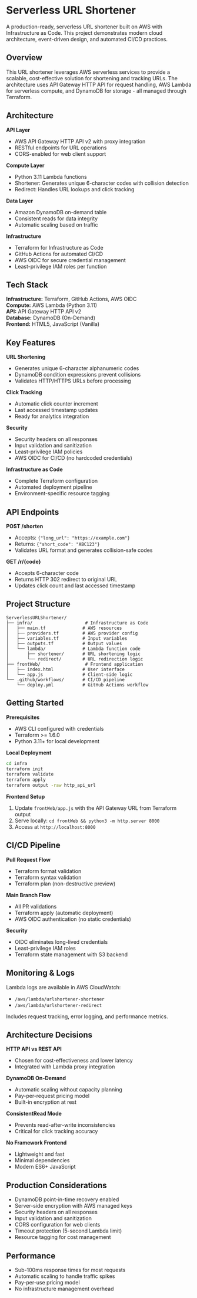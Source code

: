 # Serverless URL Shortener

A production-ready, serverless URL shortener built on AWS with Infrastructure as Code. This project demonstrates modern cloud architecture, event-driven design, and automated CI/CD practices.

## Overview

This URL shortener leverages AWS serverless services to provide a scalable, cost-effective solution for shortening and tracking URLs. The architecture uses API Gateway HTTP API for request handling, AWS Lambda for serverless compute, and DynamoDB for storage - all managed through Terraform.

## Architecture

**API Layer**
- AWS API Gateway HTTP API v2 with proxy integration
- RESTful endpoints for URL operations
- CORS-enabled for web client support

**Compute Layer**  
- Python 3.11 Lambda functions
- Shortener: Generates unique 6-character codes with collision detection
- Redirect: Handles URL lookups and click tracking

**Data Layer**
- Amazon DynamoDB on-demand table
- Consistent reads for data integrity
- Automatic scaling based on traffic

**Infrastructure**
- Terraform for Infrastructure as Code
- GitHub Actions for automated CI/CD
- AWS OIDC for secure credential management
- Least-privilege IAM roles per function

## Tech Stack

**Infrastructure:** Terraform, GitHub Actions, AWS OIDC  
**Compute:** AWS Lambda (Python 3.11)  
**API:** API Gateway HTTP API v2  
**Database:** DynamoDB (On-Demand)  
**Frontend:** HTML5, JavaScript (Vanilla)  

## Key Features

**URL Shortening**
- Generates unique 6-character alphanumeric codes
- DynamoDB condition expressions prevent collisions
- Validates HTTP/HTTPS URLs before processing

**Click Tracking**
- Automatic click counter increment
- Last accessed timestamp updates
- Ready for analytics integration

**Security**
- Security headers on all responses
- Input validation and sanitization
- Least-privilege IAM policies
- AWS OIDC for CI/CD (no hardcoded credentials)

**Infrastructure as Code**
- Complete Terraform configuration
- Automated deployment pipeline
- Environment-specific resource tagging

## API Endpoints

**POST /shorten**
- Accepts: `{"long_url": "https://example.com"}`
- Returns: `{"short_code": "ABC123"}`
- Validates URL format and generates collision-safe codes

**GET /r/{code}**
- Accepts 6-character code
- Returns HTTP 302 redirect to original URL
- Updates click count and last accessed timestamp

## Project Structure

```
ServerlessURLShortener/
├── infra/                    # Infrastructure as Code
│   ├── main.tf              # AWS resources
│   ├── providers.tf         # AWS provider config
│   ├── variables.tf         # Input variables
│   ├── outputs.tf           # Output values
│   └── lambda/              # Lambda function code
│       ├── shortener/       # URL shortening logic
│       └── redirect/        # URL redirection logic
├── frontWeb/                 # Frontend application
│   ├── index.html           # User interface
│   └── app.js               # Client-side logic
└── .github/workflows/       # CI/CD pipeline
    └── deploy.yml           # GitHub Actions workflow
```

## Getting Started

**Prerequisites**
- AWS CLI configured with credentials
- Terraform >= 1.6.0
- Python 3.11+ for local development

**Local Deployment**
```bash
cd infra
terraform init
terraform validate
terraform apply
terraform output -raw http_api_url
```

**Frontend Setup**
1. Update `frontWeb/app.js` with the API Gateway URL from Terraform output
2. Serve locally: `cd frontWeb && python3 -m http.server 8000`
3. Access at `http://localhost:8000`

## CI/CD Pipeline

**Pull Request Flow**
- Terraform format validation
- Terraform syntax validation  
- Terraform plan (non-destructive preview)

**Main Branch Flow**
- All PR validations
- Terraform apply (automatic deployment)
- AWS OIDC authentication (no static credentials)

**Security**
- OIDC eliminates long-lived credentials
- Least-privilege IAM roles
- Terraform state management with S3 backend

## Monitoring & Logs

Lambda logs are available in AWS CloudWatch:
- `/aws/lambda/urlshortener-shortener`
- `/aws/lambda/urlshortener-redirect`

Includes request tracking, error logging, and performance metrics.

## Architecture Decisions

**HTTP API vs REST API**
- Chosen for cost-effectiveness and lower latency
- Integrated with Lambda proxy integration

**DynamoDB On-Demand**
- Automatic scaling without capacity planning
- Pay-per-request pricing model
- Built-in encryption at rest

**ConsistentRead Mode**
- Prevents read-after-write inconsistencies
- Critical for click tracking accuracy

**No Framework Frontend**
- Lightweight and fast
- Minimal dependencies
- Modern ES6+ JavaScript

## Production Considerations

- DynamoDB point-in-time recovery enabled
- Server-side encryption with AWS managed keys
- Security headers on all responses
- Input validation and sanitization
- CORS configuration for web clients
- Timeout protection (5-second Lambda limit)
- Resource tagging for cost management

## Performance

- Sub-100ms response times for most requests
- Automatic scaling to handle traffic spikes
- Pay-per-use pricing model
- No infrastructure management overhead

